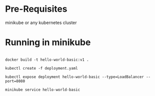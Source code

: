 # Pre-Requisites

minikube or any kubernetes cluster

# Running in minikube

```eval $(minikube docker-env)

docker build -t hello-world-basic:v1 .

kubectl create -f deployment.yaml

kubectl expose deployment hello-world-basic --type=LoadBalancer --port=8080

minikube service hello-world-basic
